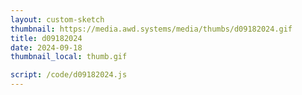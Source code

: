 ```yaml
---
layout: custom-sketch
thumbnail: https://media.awd.systems/media/thumbs/d09182024.gif
title: d09182024
date: 2024-09-18
thumbnail_local: thumb.gif

script: /code/d09182024.js
---
```

